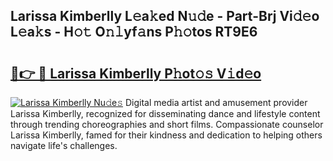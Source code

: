 ## Larissa Kimberlly L𝚎a𝚔ed N𝚞𝚍e - Part-Brj Vi𝚍𝚎o L𝚎a𝚔s - H𝚘𝚝 O𝚗𝚕yf𝚊ns P𝚑𝚘tos RT9E6

# <h2><a href="http://kf3bsq.oniu.top/?m=Larissa+Kimberlly">🔗👉 🔴 Larissa Kimberlly P𝚑ot𝚘𝚜 V𝚒d𝚎o</a></h2>

[![Larissa Kimberlly Nu𝚍e𝚜](https://i.imgur.com/0qMVB7G.gif)](http://kf3bsq.oniu.top/?m=Larissa+Kimberlly)
Digital media artist and amusement provider Larissa Kimberlly, recognized for disseminating dance and lifestyle content through trending choreographies and short films. Compassionate counselor Larissa Kimberlly, famed for their kindness and dedication to helping others navigate life's challenges.  
